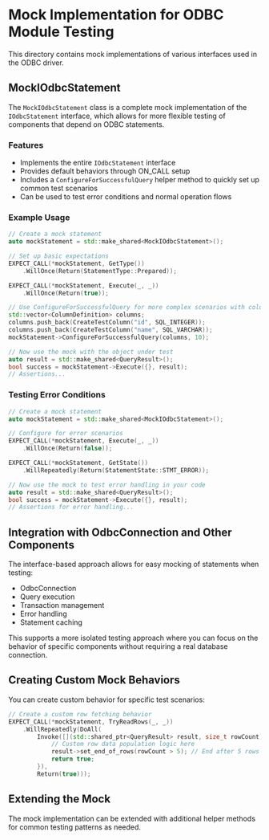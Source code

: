 # Mock Implementation for ODBC Module Testing

This directory contains mock implementations of various interfaces used in the ODBC driver.

## MockIOdbcStatement

The `MockIOdbcStatement` class is a complete mock implementation of the `IOdbcStatement` interface, which allows for more flexible testing of components that depend on ODBC statements.

### Features

- Implements the entire `IOdbcStatement` interface
- Provides default behaviors through ON_CALL setup
- Includes a `ConfigureForSuccessfulQuery` helper method to quickly set up common test scenarios
- Can be used to test error conditions and normal operation flows

### Example Usage

```cpp
// Create a mock statement
auto mockStatement = std::make_shared<MockIOdbcStatement>();

// Set up basic expectations
EXPECT_CALL(*mockStatement, GetType())
    .WillOnce(Return(StatementType::Prepared));

EXPECT_CALL(*mockStatement, Execute(_, _))
    .WillOnce(Return(true));

// Use ConfigureForSuccessfulQuery for more complex scenarios with column definitions
std::vector<ColumnDefinition> columns;
columns.push_back(CreateTestColumn("id", SQL_INTEGER));
columns.push_back(CreateTestColumn("name", SQL_VARCHAR));
mockStatement->ConfigureForSuccessfulQuery(columns, 10);

// Now use the mock with the object under test
auto result = std::make_shared<QueryResult>();
bool success = mockStatement->Execute({}, result);
// Assertions...
```

### Testing Error Conditions

```cpp
// Create a mock statement
auto mockStatement = std::make_shared<MockIOdbcStatement>();

// Configure for error scenarios
EXPECT_CALL(*mockStatement, Execute(_, _))
    .WillOnce(Return(false));

EXPECT_CALL(*mockStatement, GetState())
    .WillRepeatedly(Return(StatementState::STMT_ERROR));

// Now use the mock to test error handling in your code
auto result = std::make_shared<QueryResult>();
bool success = mockStatement->Execute({}, result);
// Assertions for error handling...
```

## Integration with OdbcConnection and Other Components

The interface-based approach allows for easy mocking of statements when testing:

- OdbcConnection
- Query execution
- Transaction management
- Error handling
- Statement caching

This supports a more isolated testing approach where you can focus on the behavior of specific components without requiring a real database connection.

## Creating Custom Mock Behaviors

You can create custom behavior for specific test scenarios:

```cpp
// Create a custom row fetching behavior
EXPECT_CALL(*mockStatement, TryReadRows(_, _))
    .WillRepeatedly(DoAll(
        Invoke([](std::shared_ptr<QueryResult> result, size_t rowCount) {
            // Custom row data population logic here
            result->set_end_of_rows(rowCount > 5); // End after 5 rows
            return true;
        }),
        Return(true)));
```

## Extending the Mock

The mock implementation can be extended with additional helper methods for common testing patterns as needed.